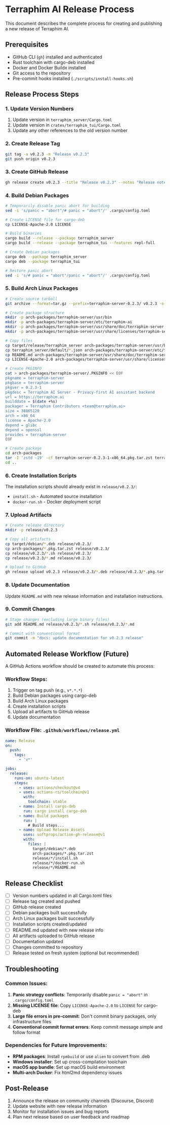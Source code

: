 # Terraphim AI Release Process

This document describes the complete process for creating and publishing a new release of Terraphim AI.

## Prerequisites

- GitHub CLI (`gh`) installed and authenticated
- Rust toolchain with cargo-deb installed
- Docker and Docker Buildx installed
- Git access to the repository
- Pre-commit hooks installed (`./scripts/install-hooks.sh`)

## Release Process Steps

### 1. Update Version Numbers

1. Update version in `terraphim_server/Cargo.toml`
2. Update version in `crates/terraphim_tui/Cargo.toml`
3. Update any other references to the old version number

### 2. Create Release Tag

```bash
git tag -a v0.2.3 -m "Release v0.2.3"
git push origin v0.2.3
```

### 3. Create GitHub Release

```bash
gh release create v0.2.3 --title "Release v0.2.3" --notes "Release notes here"
```

### 4. Build Debian Packages

```bash
# Temporarily disable panic abort for building
sed -i 's/panic = "abort"/# panic = "abort"/' .cargo/config.toml

# Create LICENSE file for cargo-deb
cp LICENSE-Apache-2.0 LICENSE

# Build binaries
cargo build --release --package terraphim_server
cargo build --release --package terraphim_tui --features repl-full

# Create Debian packages
cargo deb --package terraphim_server
cargo deb --package terraphim_tui

# Restore panic abort
sed -i 's/# panic = "abort"/panic = "abort"/' .cargo/config.toml
```

### 5. Build Arch Linux Packages

```bash
# Create source tarball
git archive --format=tar.gz --prefix=terraphim-server-0.2.3/ v0.2.3 -o terraphim-server-0.2.3.tar.gz

# Create package structure
mkdir -p arch-packages/terraphim-server/usr/bin
mkdir -p arch-packages/terraphim-server/etc/terraphim-ai
mkdir -p arch-packages/terraphim-server/usr/share/doc/terraphim-server
mkdir -p arch-packages/terraphim-server/usr/share/licenses/terraphim-server

# Copy files
cp target/release/terraphim_server arch-packages/terraphim-server/usr/bin/
cp terraphim_server/default/*.json arch-packages/terraphim-server/etc/terraphim-ai/
cp README.md arch-packages/terraphim-server/usr/share/doc/terraphim-server/
cp LICENSE-Apache-2.0 arch-packages/terraphim-server/usr/share/licenses/terraphim-server/

# Create PKGINFO
cat > arch-packages/terraphim-server/.PKGINFO << EOF
pkgname = terraphim-server
pkgbase = terraphim-server
pkgver = 0.2.3-1
pkgdesc = Terraphim AI Server - Privacy-first AI assistant backend
url = https://terraphim.ai
builddate = $(date +%s)
packager = Terraphim Contributors <team@terraphim.ai>
size = 38865120
arch = x86_64
license = Apache-2.0
depend = glibc
depend = openssl
provides = terraphim-server
EOF

# Create package
cd arch-packages
tar -I 'zstd -19' -cf terraphim-server-0.2.3-1-x86_64.pkg.tar.zst terraphim-server/
cd ..
```

### 6. Create Installation Scripts

The installation scripts should already exist in `release/v0.2.3/`:
- `install.sh` - Automated source installation
- `docker-run.sh` - Docker deployment script

### 7. Upload Artifacts

```bash
# Create release directory
mkdir -p release/v0.2.3

# Copy all artifacts
cp target/debian/*.deb release/v0.2.3/
cp arch-packages/*.pkg.tar.zst release/v0.2.3/
cp release/v0.2.3/*.sh release/v0.2.3/
cp release/v0.2.3/*.md release/v0.2.3/

# Upload to GitHub
gh release upload v0.2.3 release/v0.2.3/*.deb release/v0.2.3/*.pkg.tar.zst release/v0.2.3/*.sh release/v0.2.3/*.md
```

### 8. Update Documentation

Update `README.md` with new release information and installation instructions.

### 9. Commit Changes

```bash
# Stage changes (excluding large binary files)
git add README.md release/v0.2.3/*.sh release/v0.2.3/*.md

# Commit with conventional format
git commit -m "docs: update documentation for v0.2.3 release"
```

## Automated Release Workflow (Future)

A GitHub Actions workflow should be created to automate this process:

### Workflow Steps:
1. Trigger on tag push (e.g., `v*.*.*`)
2. Build Debian packages using cargo-deb
3. Build Arch Linux packages
4. Create installation scripts
5. Upload all artifacts to GitHub release
6. Update documentation

### Workflow File: `.github/workflows/release.yml`

```yaml
name: Release
on:
  push:
    tags:
      - 'v*'

jobs:
  release:
    runs-on: ubuntu-latest
    steps:
      - uses: actions/checkout@v4
      - uses: actions-rs/toolchain@v1
        with:
          toolchain: stable
      - name: Install cargo-deb
        run: cargo install cargo-deb
      - name: Build packages
        run: |
          # Build steps...
      - name: Upload Release Assets
        uses: softprops/action-gh-release@v1
        with:
          files: |
            target/debian/*.deb
            arch-packages/*.pkg.tar.zst
            release/*/install.sh
            release/*/docker-run.sh
            release/*/README.md
```

## Release Checklist

- [ ] Version numbers updated in all Cargo.toml files
- [ ] Release tag created and pushed
- [ ] GitHub release created
- [ ] Debian packages built successfully
- [ ] Arch Linux packages built successfully
- [ ] Installation scripts created/updated
- [ ] README.md updated with new release info
- [ ] All artifacts uploaded to GitHub release
- [ ] Documentation updated
- [ ] Changes committed to repository
- [ ] Release tested on fresh system (optional but recommended)

## Troubleshooting

### Common Issues:

1. **Panic strategy conflicts**: Temporarily disable `panic = "abort"` in `.cargo/config.toml`
2. **Missing LICENSE file**: Copy `LICENSE-Apache-2.0` to `LICENSE` for cargo-deb
3. **Large file errors in pre-commit**: Don't commit binary packages, only infrastructure files
4. **Conventional commit format errors**: Keep commit message simple and follow format

### Dependencies for Future Improvements:

- **RPM packages**: Install `rpmbuild` or use `alien` to convert from .deb
- **Windows installer**: Set up cross-compilation toolchain
- **macOS app bundle**: Set up macOS build environment
- **Multi-arch Docker**: Fix html2md dependency issues

## Post-Release

1. Announce the release on community channels (Discourse, Discord)
2. Update website with new release information
3. Monitor for installation issues and bug reports
4. Plan next release based on user feedback and roadmap
